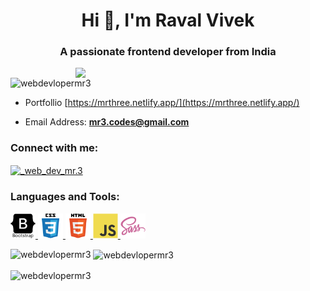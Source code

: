 <h1 align="center">Hi 👋, I'm Raval Vivek</h1>
<h3 align="center">A passionate frontend developer from India</h3>
<img align="right" width="400" src="https://camo.githubusercontent.com/cae12fddd9d6982901d82580bdf321d81fb299141098ca1c2d4891870827bf17/68747470733a2f2f6d69726f2e6d656469756d2e636f6d2f6d61782f313336302f302a37513379765349765f7430696f4a2d5a2e676966">
<p align="left"> <img src="https://komarev.com/ghpvc/?username=webdevlopermr3&label=Profile%20views&color=0e75b6&style=flat" alt="webdevlopermr3" /> </p>

- Portfollio [https://mrthree.netlify.app/](https://mrthree.netlify.app/)

- Email Address: **mr3.codes@gmail.com**

<h3 align="left">Connect with me:</h3>
<p align="left">
<a href="https://www.youtube.com/c/_web_dev_mr.3" target="blank"><img align="center" src="https://raw.githubusercontent.com/rahuldkjain/github-profile-readme-generator/master/src/images/icons/Social/youtube.svg" alt="_web_dev_mr.3" height="30" width="40" /></a>
</p>

<h3 align="left">Languages and Tools:</h3>
<p align="left"> <a href="https://getbootstrap.com" target="_blank" rel="noreferrer"> <img src="https://raw.githubusercontent.com/devicons/devicon/master/icons/bootstrap/bootstrap-plain-wordmark.svg" alt="bootstrap" width="40" height="40"/> </a> <a href="https://www.w3schools.com/css/" target="_blank" rel="noreferrer"> <img src="https://raw.githubusercontent.com/devicons/devicon/master/icons/css3/css3-original-wordmark.svg" alt="css3" width="40" height="40"/> </a> <a href="https://www.w3.org/html/" target="_blank" rel="noreferrer"> <img src="https://raw.githubusercontent.com/devicons/devicon/master/icons/html5/html5-original-wordmark.svg" alt="html5" width="40" height="40"/> </a> <a href="https://developer.mozilla.org/en-US/docs/Web/JavaScript" target="_blank" rel="noreferrer"> <img src="https://raw.githubusercontent.com/devicons/devicon/master/icons/javascript/javascript-original.svg" alt="javascript" width="40" height="40"/> </a> <a href="https://sass-lang.com" target="_blank" rel="noreferrer"> <img src="https://raw.githubusercontent.com/devicons/devicon/master/icons/sass/sass-original.svg" alt="sass" width="40" height="40"/> </a> </p>

<p><img align="left" src="https://github-readme-stats.vercel.app/api/top-langs?username=webdevlopermr3&show_icons=true&locale=en&layout=compact" alt="webdevlopermr3" /></p>

<p>&nbsp;<img align="center" src="https://github-readme-stats.vercel.app/api?username=webdevlopermr3&show_icons=true&locale=en" alt="webdevlopermr3" /></p>

<p><img align="center" src="https://github-readme-streak-stats.herokuapp.com/?user=webdevlopermr3&" alt="webdevlopermr3" /></p>

